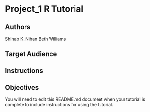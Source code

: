# Project_1 R Tutorial

## Authors
Shihab K. Nihan
Beth Williams

## Target Audience



## Instructions



## Objectives



You will need to edit this README.md document when your tutorial is complete to include instructions for using the tutorial.